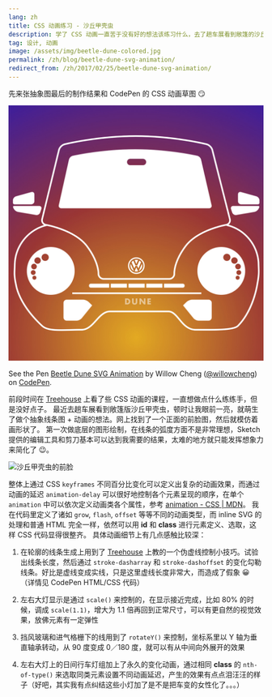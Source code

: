```yaml
---
lang: zh
title: CSS 动画练习 - 沙丘甲壳虫
description: 学了 CSS 动画一直苦于没有好的想法该练习什么，去了趟车展看到敞篷的沙丘甲壳虫顿时让我心动啊，所以想画个抽象的甲壳虫前脸来做，哈哈～
tag: 设计, 动画
image: /assets/img/beetle-dune-colored.jpg
permalink: /zh/blog/beetle-dune-svg-animation/
redirect_from: /zh/2017/02/25/beetle-dune-svg-animation/
---
```


先来张抽象图最后的制作结果和 CodePen 的 CSS 动画草图 :smirk:

<img src="/assets/img/beetle-dune-colored.jpg" style="width: 640px;" alt="沙丘甲壳虫的抽象图制作结果" />

<p data-height="420" data-theme-id="light" data-slug-hash="ZeYPOW" data-default-tab="result" data-preview="true" data-user="willowcheng" data-embed-version="2" data-pen-title="Beetle Dune SVG Animation" class="codepen">See the Pen <a href="http://codepen.io/willowcheng/pen/ZeYPOW/">Beetle Dune SVG Animation</a> by Willow Cheng (<a href="http://codepen.io/willowcheng">@willowcheng</a>) on <a href="http://codepen.io">CodePen</a>.</p>
<script async src="https://production-assets.codepen.io/assets/embed/ei.js"></script>


前段时间在 [Treehouse](http://referrals.trhou.se/willowcheng) 上看了些 CSS 动画的课程，一直想做点什么练练手，但是没好点子。
最近去趟车展看到敞篷版沙丘甲壳虫，顿时让我眼前一亮，就萌生了做个抽象线条图 + 动画的想法。网上找到了一个正面的前脸图，然后就模仿着画形状了。
第一次做底层的图形绘制，在线条的弧度方面不是非常理想，Sketch 提供的编辑工具和剪刀基本可以达到我需要的结果，太难的地方就只能发挥想象力来简化了 :wink:。

![沙丘甲壳虫的前脸](https://hips.hearstapps.com/amv-prod-cad-assets.s3.amazonaws.com/wp-content/uploads/2016/01/2016-Volkswagen-Beetle-Dune-1-121.jpg)

整体上通过 CSS `keyframes` 不同百分比变化可以定义出复杂的动画效果，而通过动画的延迟 `animation-delay` 可以很好地控制各个元素呈现的顺序，在单个 `animation` 中可以依次定义动画类各个属性，参考 [animation - CSS | MDN](https://developer.mozilla.org/en-US/docs/Web/CSS/animation)。
我在代码里定义了诸如 `grow`, `flash`, `offset` 等等不同的动画类型，而 inline SVG 的处理和普通 HTML 完全一样，依然可以用 **id** 和 **class** 进行元素定义、选取，这样 CSS 代码显得很整齐。
具体动画细节上有几点感触比较深：

1. 在轮廓的线条生成上用到了 [Treehouse](http://referrals.trhou.se/willowcheng) 上教的一个伪虚线控制小技巧。试验出线条长度，然后通过 `stroke-dasharray` 和 `stroke-dashoffset` 的变化勾勒线条。好比是虚线变成实线，只是这里虚线长度非常大，而造成了假象 :grinning:（详情见 CodePen HTML/CSS 代码）

2. 左右大灯显示是通过 `scale()` 来控制的，在显示接近完成，比如 80% 的时候，调成 `scale(1.1)`，增大为 1.1 倍再回到正常尺寸，可以有更自然的视觉效果，放佛元素有一定弹性

3. 挡风玻璃和进气格栅下的线用到了 `rotateY()` 来控制，坐标系里以 Y 轴为垂直轴承转动，从 90 度变成 0／180 度，就可以有从中间向外展开的效果

4. 左右大灯上的日间行车灯组加上了永久的变化动画，通过相同 **class** 的 `nth-of-type()` 来选取同类元素设置不同动画延迟，产生的效果有点点泪汪汪的样子（好吧，其实我有点纠结这些小灯加了是不是把车变的女性化了。。。）